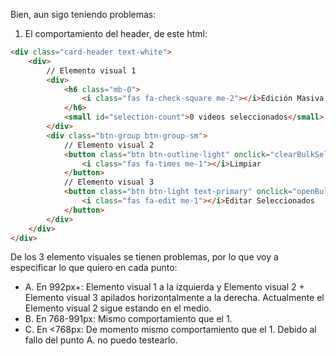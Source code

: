 Bien, aun sigo teniendo problemas:
1. El comportamiento del header, de este html:
```html
<div class="card-header text-white">
    <div>
        // Elemento visual 1
        <div>
            <h6 class="mb-0">
                <i class="fas fa-check-square me-2"></i>Edición Masiva
            </h6>
            <small id="selection-count">0 videos seleccionados</small>
        </div>
        <div class="btn-group btn-group-sm">
            // Elemento visual 2
            <button class="btn btn-outline-light" onclick="clearBulkSelection()">
                <i class="fas fa-times me-1"></i>Limpiar
            </button>
            // Elemento visual 3
            <button class="btn btn-light text-primary" onclick="openBulkEditModal()">
                <i class="fas fa-edit me-1"></i>Editar Seleccionados
            </button>
        </div>
    </div>
</div>
```
De los 3 elemento visuales se tienen problemas, por lo que voy a especificar lo que quiero en cada punto:
 - A. En 992px+: Elemento visual 1 a la izquierda y Elemento visual 2 + Elemento visual 3 apilados horizontalmente a la derecha. Actualmente el Elemento visual 2 sigue estando en el medio.
 - B. En 768-991px: Mismo comportamiento que el 1.
 - C. En <768px: De momento mismo comportamiento que el 1. Debido al fallo del punto A. no puedo testearlo.